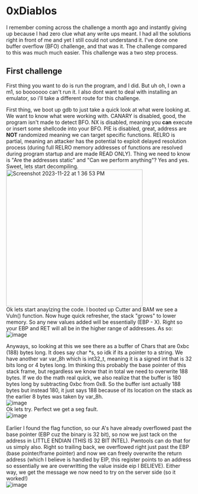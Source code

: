 # 0xDiablos
I remember coming across the challenge a month ago and instantly giving up because I had zero clue what any write ups meant. I had all the solutions right in front of me and yet I still could not understand it. I've done one buffer overflow (BFO) challenge, and that was it. The challenge compared to this was much much easier. This challenge was a two step process. 

## First challenge
First thing you want to do is run the program, and I did. But uh oh, I own a m1, so booooooo can't run it. I also dont want to deal with installing an emulator, so i'll take a different route for this challenge. <br> 

First thing, we boot up gdb to just take a quick look at what were looking at. We want to know what were working with. CANARY is disabled, good, the program isn't made to detect BFO. NX is disabled, meaning you **can** execute or insert some shellcode into your BFO. PIE is disabled, great, address are **NOT** randomized meaning we can target specific functions. RELRO is partial, meaning an attacker has the potential to exploit delayed resolution process (during full RELRO memory addresses of functions are resolved during program startup and are made READ ONLY). Thing we need to know is "Are the addresses static" and "Can we perform anything"? Yes and yes. Sweet, lets start decompiling.  
<img width="369" alt="Screenshot 2023-11-22 at 1 36 53 PM" src="https://github.com/katstews/0xDiablos/assets/112781868/755e6c97-97f1-42f7-a029-a0e0f4665a58">
<br>
Ok lets start anaylzing the code. I booted up Cutter and BAM we see a Vuln() function. Now huge quick refresher, the stack "grows" to lower memory. So any new values added will be essentially (EBP - X). Right so your EBP and RET will all be in the higher range of addresses. As so: <br>
![image](https://github.com/katstews/0xDiablos/assets/112781868/3c8c41be-69b2-48b8-a2a5-4dbee14bfc0c)
<br>

Anyways, so looking at this we see there as a buffer of Chars  that are 0xbc (188) bytes long. It does say char *s, so idk if its a pointer to a string. We have another var var_8h which is int32_t, meaning it is a signed int that is 32 bits long or 4 bytes long. Im thinking this probably the base pointer of this stack frame, but regardless we know that in total we need to overwrite 188 bytes. If we do the math real quick, we also realize that the buffer is 180 bytes long by subtracting 0xbc from 0x8. So the buffer isnt actually 188 bytes but instead 180, it just says 188 because of its location on the stack as the earlier 8 bytes was taken by var_8h.  
![image](https://github.com/katstews/0xDiablos/assets/112781868/7476a6bd-67f7-439d-a3e6-302b263011f2)
<br>
Ok lets try. Perfect we get a seg fault.  
![image](https://github.com/katstews/0xDiablos/assets/112781868/7179f231-0df1-4ab0-88cb-f9b1ad465ebe)
<br>
<br>
Earlier I found the flag function, so our A's have already overflowed past the base pointer (EBP cuz the binary is 32 bit), so now we just tack on the address in LITTLE ENDIAN (THIS IS 32 BIT INTEL). Pwntools can do that for us simply also. Right so trailing back, we overflowed right just past the EBP (base pointer/frame pointer) and now we can freely overwrite the return address (which I believe is handled by EIP, this register points to an address so essentially we are overwritting the value inside eip I BELIEVE). Either way, we get the message we now need to try on the server side (so it worked!) <br>
![image](https://github.com/katstews/0xDiablos/assets/112781868/86eeb5a6-51e2-423a-8ba4-ccc68f854deb)


